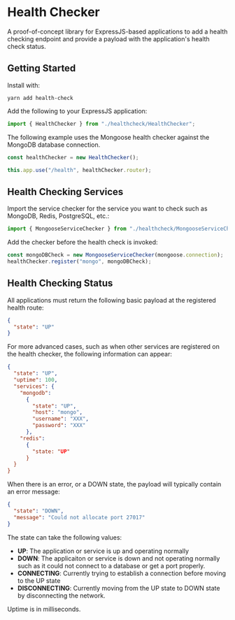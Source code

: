 # Health Checker

A proof-of-concept library for ExpressJS-based applications to add a health checking endpoint and provide a payload with the application's health check status.

## Getting Started

Install with:

```
yarn add health-check
```

Add the following to your ExpressJS application:

```typescript
import { HealthChecker } from "./healthcheck/HealthChecker";
```

The following example uses the Mongoose health checker against the MongoDB database connection.

```typescript
const healthChecker = new HealthChecker();

this.app.use("/health", healthChecker.router);
```

## Health Checking Services

Import the service checker for the service you want to check such as MongoDB, Redis, PostgreSQL, etc.:

```typescript
import { MongooseServiceChecker } from "./healthcheck/MongooseServiceChecker";
```

Add the checker before the health check is invoked:

```typescript
const mongoDBCheck = new MongooseServiceChecker(mongoose.connection);
healthChecker.register("mongo", mongoDBCheck);
```

## Health Checking Status

All applications must return the following basic payload at the registered health route:

```json
{
  "state": "UP"
}
```

For more advanced cases, such as when other services are registered on the health checker, the following information can appear:

```json
{
  "state": "UP",
  "uptime": 100,
  "services": {
    "mongodb":
      {
        "state": "UP",
        "host": "mongo",
        "username": "XXX",
        "password": "XXX"
      },
    "redis":
      {
        "state: "UP"
      }
  }
}
```

When there is an error, or a DOWN state, the payload will typically contain an error message:

```json
{
  "state": "DOWN",
  "message": "Could not allocate port 27017"
}
```

The state can take the following values:

- **UP**: The application or service is up and operating normally
- **DOWN**: The applicaiton or service is down and not operating normally such as it could not connect to a database or get a port properly.
- **CONNECTING**: Currently trying to establish a connection before moving to the UP state
- **DISCONNECTING**: Currently moving from the UP state to DOWN state by disconnecting the network.

Uptime is in milliseconds. 
